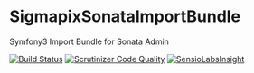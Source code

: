 # SigmapixSonataImportBundle

Symfony3 Import Bundle for Sonata Admin

[![Build Status](https://scrutinizer-ci.com/g/sigmapix/SigmapixSonataImportBundle/badges/build.png?b=master)](https://scrutinizer-ci.com/g/sigmapix/SigmapixSonataImportBundle/build-status/master)
[![Scrutinizer Code Quality](https://scrutinizer-ci.com/g/sigmapix/SigmapixSonataImportBundle/badges/quality-score.png?b=master&23)](https://scrutinizer-ci.com/g/sigmapix/SigmapixSonataImportBundle/?branch=master)
[![SensioLabsInsight](https://insight.sensiolabs.com/projects/f43d6963-30ce-40ae-b649-c6d37532930c/mini.png)](https://insight.sensiolabs.com/projects/f43d6963-30ce-40ae-b649-c6d37532930c)
 

